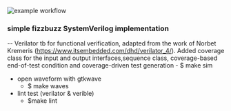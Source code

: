 ![example workflow](https://github.com/npatsiatzis/fizzbuzz/actions/workflows/verilator_regression.yml/badge.svg)
### simple fizzbuzz SystemVerilog implementation


-- Verilator tb for functional verification, adapted from the work of Norbet Kremeris (https://www.itsembedded.com/dhd/verilator_4/). Added coverage class for the input and output interfaces,sequence class, coverage-based end-of-test condition and coverage-driven test generation
    - $ make sim
- open waveform with gtkwave
    - $ make waves
- lint test (verilator & verible)
    - $make lint
